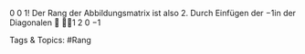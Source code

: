 0 0 1!
Der Rang der Abbildungsmatrix ist also 2. Durch Einfügen der −1in der Diagonalen

1 2 0
−1

   Tags & Topics:
   #Rang